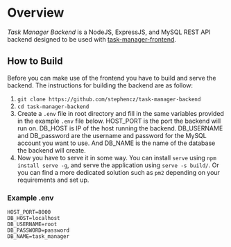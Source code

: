 # Overview
*Task Manager Backend* is a NodeJS, ExpressJS, and MySQL REST API backend designed to be used with [task-manager-frontend](https://github.com/stephencz/task-manager-frontend).

## How to Build
Before you can make use of the frontend you have to build and serve the backend. The instructions for building the backend are as follow:

1. `git clone https://github.com/stephencz/task-manager-backend`
2. `cd task-manager-backend`
3. Create a `.env` file in root directory and fill in the same variables provided in the example `.env` file below. HOST_PORT is the port the backend will run on. DB_HOST is IP of the host running the backend. DB_USERNAME and DB_password are the username and password for the MySQL account you want to use. And DB_NAME is the name of the database the backend will create.
5. Now you have to serve it in some way. You can install `serve` using `npm install serve -g`, and serve the application using `serve -s build/`. Or you can find a more dedicated solution such as `pm2` depending on your requirements and set up.

### Example .env
```
HOST_PORT=8000  
DB_HOST=localhost
DB_USERNAME=root
DB_PASSWORD=password
DB_NAME=task_manager
```
